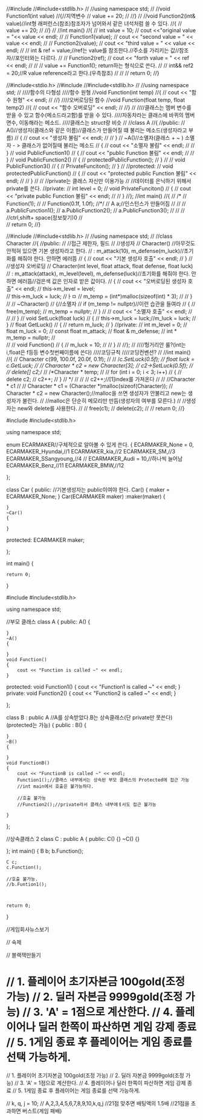 //#include<iostream>
//#include<stdlib.h>
//
//using namespace std;
//
//void Function1(int value)
//{//지역변수
//	value += 20;
//
//}
//
//void Function2(int& value)//int형 래퍼런스(참조)참조자가 넘어와서 같은 녀석처럼 쓸 수 있다.
//{
//	value += 20;
//
//}
//
//int main()
//{
//	int value = 10;
//	cout <<"original value = "<< value << endl;
//
//	Function1(value);
//	cout << "second value = " << value << endl;
//
//	Function2(value);
//	cout << "third value = " << value << endl;
//
//	int & ref = value;//ref는 value를 참조한다.//주소를 가리키는 값//참조자//포인터와는 다르다.
//
//	Function2(ref);
//	cout << "forth value = " << ref << endl;
//
//	// value += Function1(); return하는 형식으로 쓴다.
//
//	int&& ref2 = 20;//R value reference라고 한다.(우측참조)
//
//
//	return 0;
//}
  
  //#include<stdio.h>
//#include<iostream>
//#include<stdlib.h>
//
//using namespace std;
//
////함수의 다형성
////함수 원형
//void Function(int temp)
//{
//	cout << "함수 원형" << endl;
//
//}
////오버로딩된 함수
//void Function(float temp, float temp2)
//{
//	cout << "함수 오버로딩" << endl;
//
//}
//
////클래스는 멤버 변수를 받을 수 있고 함수(메소드라고함)를 받을 수 있다.
////자동차라는 클래스에 바퀴의 멤버면수, 이동해라는 메소드.
////클래스는 struct랑 비슷
//
//class A
//{
//public:
//	A()//생성자(클래스와 같은 이름)//클래스가 만들어질 떄 불리는 메소드(생성자라고 부름)
//	{
//		cout << "생성자 불림" << endl;
//
//	}
//	~A()//소멸자(클래스 + ~ ) 소멸자 - > 클래스가 없어질때 불리는 메소드
//	{
//		cout << "소멸자 불림" << endl;
//
//	}
//	void PublicFunction1()
//	{
//		cout << "public Function 불림" << endl;
//
//	}
//	void PublicFunction2()
//	{
//		protectedPublicFunction();
//	}
//
//	void PublicFunction3()
//	{
//		PrivateFunciton();
//	}
//
//protected:
//	void protectedPublicFunction()
//	{
//		cout << "protected public Function 불림" << endl;
//
//	}
//
//	//private는 클래스 자신만 이용가능
//	//데이터를 은닉하기 위해서private를 쓴다.
//private:
//	int level = 0;
//	void PrivateFunciton()
//	{
//		cout << "private public Function 불림" << endl;
//
//	}
//};
//int main()
//{
//	/*
//	Function(1);
//
//	Function(0.1f, 1.0f);
//*/
//	A a;//인스턴스가 만들어짐
//
//
//	a.PublicFunction1();
//	a.PublicFunction2();
//	a.PublicFunction3();
//
//
//	//ctrl,shift+ space(정보찾기)0
//	
//	return 0;
//}
  
  
  //#include<iostream>
//#include<stdlib.h>
//
//using namespace std;
//
//class Character
//{
//public:
//	//접근 제한자, 필드
//	//생성자
//	Character() //아무것도 안적혀 있으면 기본 생성자라고 한다.
//		: m_attack(10), m_defense(m_luck)//초기화를 해줘야 한다. 안하면 에러뜸
//	{
//		cout << "기본 생성자 호출" << endl;
//	}
//	//생성자 오버로딩
//	Character(int level, float attack, float defense, float luck)
//		: m_attack(attack), m_level(level), m_defense(luck)//초기화를 해줘야 한다. 안하면 에러뜸//검은색 값은 인자로 받은 값이다.
//	{
//		cout << "오버로딩된 생성자 호출" << endl;
//		this->m_level = level;	
//		this->m_luck = luck;
//ㅏㅁ
//		m_temp = (int*)malloc(sizeof(int) * 3);
//
//	}
//
//	~Character()
//	{//소멸자
//		if (m_temp != nullptr)//이런 습관을 들여라
//		{
//			free(m_temp);
//			m_temp = nullptr;
//		}
//
//		cout << "소멸자 호출" << endl;
//		
//
//	}
//	void SetLuck(float luck)
//	{
//		this->m_luck = luck;//m_luck = luck;
//	}
//	float GetLuck()
//	{
//		return m_luck;
//	}
//private:
//	int m_level = 0;
//	float m_luck = 0;
//	const float m_attack;
//	float & m_defense;
//	int * m_temp = nullptr;
//	
//
//	void Function()
//	{
//		m_luck = 10;
//
//	}
//
//};
//
////헝거리안 룰?(int는 i,float은 f등등 변수첫번째이름에 쓴다)
////코딩규칙
////코딩컨벤션?
//
//int main()
//{
//	Character c(99, 100.0f, 20.0f, 0.1f);
//
//	/*c.SetLuck(0.5f);
//	float luck = c.GetLuck;
//
//	Character * c2 = new Character[3];
//	c2->SetLuck(0.5f);
//	
//	delete[] c2;*/
//	/*Character * temp;
//
//	for (int i = 0; i < 3; i++)
//	{
//		delete c2;
//		c2++;
//	}
//	*/
//
//	// c2++;//[1]index를 가져온다
//
//	//Character * c1
//
//	Character * c1 = (Character *)malloc(sizeof(Character));
//	Character * c2 = new Character();//malloc을 쓰면 생성자가 안불리고 new는 생성자가 불린다.
//	//malloc은 단순히 메모리만 만듬(생성자의 여부를 모른다.)
//	//생성자는 new와 delete를 사용한다.
//
//	free(c1);
//	delete(c2);
//
//	return 0;
//}
                          
#include<iostream>
#include<stdlib.h>

using namespace std;

enum ECARMAKER//구체적으로 알아볼 수 있게 쓴다.
{
	ECARMAKER_None = 0,
	ECARMAKER_Hyundai,//1
	ECARMAKER_kia,//2
	ECARMAKER_SM,//3
	ECARMAKER_SSangyoung,//4
	//
	ECARMAKER_Audi = 10,//하나씩 늘어남
	ECARMAKER_Benz,//11
	ECARMAKER_BMW,//12

};

class Car
{
public:
//기본생성자는 public이여야 한다.
	Car()
	{
		maker = ECARMAKER_None;
	}
	Car(ECARMAKER maker)
		:maker(maker)
	{

	}
	~Car()
	{

	}
protected:
	ECARMAKER maker;

};

int main()
{

	return 0;
}



#include <iostream>
#include<stdlib.h>

using namespace std;

//부모 클래스
class A
{
public:
	A()
	{

	}
	~A()
	{

	}
	void Function()
	{
		cout << "Function is called ~" << endl;
	}
	
protected:
	void Function1()
	{
		cout << "Function1 is called ~" << endl;
	}
private:
	void Function2()
	{
		cout << "Function2 is called ~" << endl;
	}

};

class B : public A //A를 상속받았다.B는 상속클래스(단 private만 못쓴다)(protected는 가능)
{
public :
	B()
	{

	}
	~B()
	{

	}
	void FunctionB()
	{
		cout << "FunctionB is called ~" << endl;
		Function1();//클래스 내부에서는 상속된 부모 클래스의 Protected에 접근 가능
		//int main에서 호출은 불가능하다.

		//호출 불가능
		//Function2();//private라서 클래스 내부에ㅔ서도 접근 불가능

	}
};

//상속클래스 2
class C : public A
{
public:
	C() {}
	~C() {}

};
int main()
{
	B b;
	b.Function();
	
	C c;
	c.Function();
	
	//호출 불가능. 
	//b.Funtion1();
	


	return 0;


}





//게임회사뉴스보기


// 숙제

// 블랙잭만들기

// 1. 플레이어 초기자본금 100gold(조정 가능)
// 2. 딜러 자본금 9999gold(조정 가능)
// 3. 'A' = 1점으로 계산한다.
// 4. 플레이어나 딜러 한쪽이 파산하면 게임 강제 종료
// 5. 1게임 종료 후 플레이어는 게임 종료를 선택 가능하게.
=========================================================================

// 1. 플레이어 초기자본금 100gold(조정 가능)
// 2. 딜러 자본금 9999gold(조정 가능)
// 3. 'A' = 1점으로 계산한다.
// 4. 플레이어나 딜러 한쪽이 파산하면 게임 강제 종료
// 5. 1게임 종료 후 플레이어는 게임 종료를 선택 가능하게.

// k, q, j = 10;
// A,2,3,4,5,6,7,8,9,10,k,q,j
//21점 맞추면 배팅액의 1.5배
//21점을 초과하면 버스트(게임 패배)


                          
